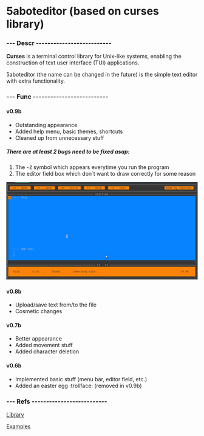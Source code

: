 # 5aboteditor (based on curses library)

### --- Descr --------------------------

**Curses** is a terminal control library for Unix-like systems, enabling the construction of text user interface (TUI) applications.

5aboteditor (the name can be changed in the future) is the simple text editor with extra functionality.

### --- Func --------------------------

#### v0.9b

* Outstanding appearance
* Added help menu, basic themes, shortcuts
* Cleaned up from unnecessary stuff

##### There are at least 2 bugs need to be fixed asap:
1. The `~Z` symbol which appears everytime you run the program
2. The editor field box which don`t want to draw correctly for some reason 

<p>
    <img src="https://github.com/5aboteur/dp/blob/master/eltex/task3/res/editor.png" />
</p>

#### v0.8b

* Upload/save text from/to the file
* Cosmetic changes

#### v0.7b

* Better appearance
* Added movement stuff
* Added character deletion

#### v0.6b

* Implemented basic stuff (menu bar, editor field, etc.)
* Added an easter egg :trollface: (removed in v0.9b)

### --- Refs --------------------------

[Library](http://pubs.opengroup.org/onlinepubs/7908799/xcurses/curses.h.html)

[Examples](http://alexber220.narod.ru/ncurses/)

